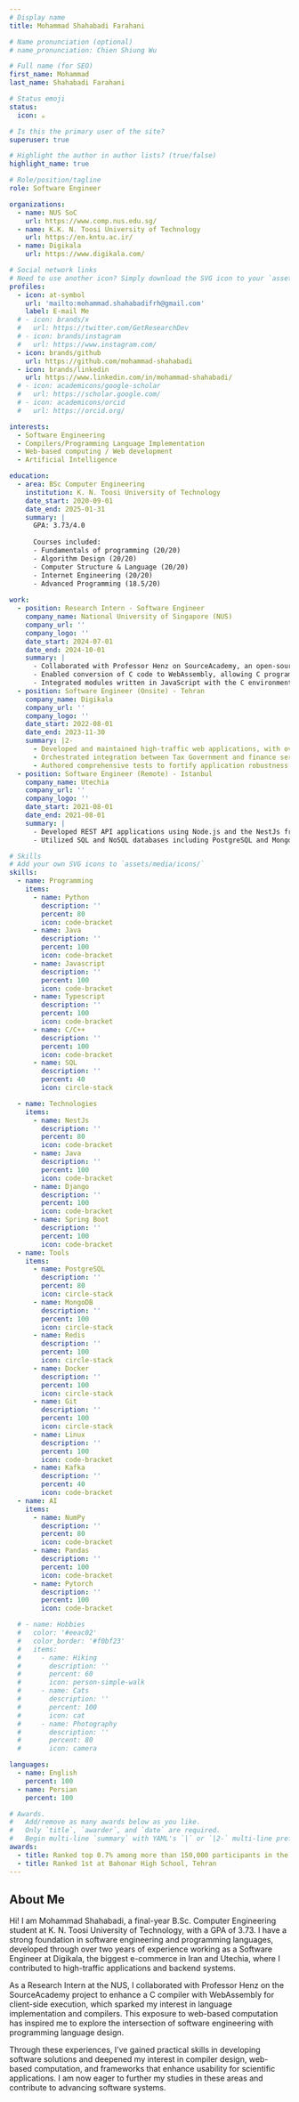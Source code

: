```yaml
---
# Display name
title: Mohammad Shahabadi Farahani

# Name pronunciation (optional)
# name_pronunciation: Chien Shiung Wu

# Full name (for SEO)
first_name: Mohammad
last_name: Shahabadi Farahani

# Status emoji
status:
  icon: ☕️

# Is this the primary user of the site?
superuser: true

# Highlight the author in author lists? (true/false)
highlight_name: true

# Role/position/tagline
role: Software Engineer

organizations:
  - name: NUS SoC
    url: https://www.comp.nus.edu.sg/
  - name: K.K. N. Toosi University of Technology
    url: https://en.kntu.ac.ir/
  - name: Digikala
    url: https://www.digikala.com/

# Social network links
# Need to use another icon? Simply download the SVG icon to your `assets/media/icons/` folder.
profiles:
  - icon: at-symbol
    url: 'mailto:mohammad.shahabadifrh@gmail.com'
    label: E-mail Me
  # - icon: brands/x
  #   url: https://twitter.com/GetResearchDev
  # - icon: brands/instagram
  #   url: https://www.instagram.com/
  - icon: brands/github
    url: https://github.com/mohammad-shahabadi
  - icon: brands/linkedin
    url: https://www.linkedin.com/in/mohammad-shahabadi/
  # - icon: academicons/google-scholar
  #   url: https://scholar.google.com/
  # - icon: academicons/orcid
  #   url: https://orcid.org/

interests:
  - Software Engineering
  - Compilers/Programming Language Implementation
  - Web-based computing / Web development
  - Artificial Intelligence

education:
  - area: BSc Computer Engineering
    institution: K. N. Toosi University of Technology
    date_start: 2020-09-01
    date_end: 2025-01-31
    summary: |
      GPA: 3.73/4.0
      
      Courses included:
      - Fundamentals of programming (20/20)
      - Algorithm Design (20/20)
      - Computer Structure & Language (20/20)
      - Internet Engineering (20/20)
      - Advanced Programming (18.5/20)
      
work:
  - position: Research Intern - Software Engineer
    company_name: National University of Singapore (NUS)
    company_url: ''
    company_logo: ''
    date_start: 2024-07-01
    date_end: 2024-10-01
    summary: |
      - Collaborated with Professor Henz on SourceAcademy, an open-source educational platform, enhancing the C compiler with client-side execution capabilities.
      - Enabled conversion of C code to WebAssembly, allowing C programs to run directly in the browser
      - Integrated modules written in JavaScript with the C environment, facilitating cross-language functionality between C and WebAssembly
  - position: Software Engineer (Onsite) - Tehran
    company_name: Digikala
    company_url: ''
    company_logo: ''
    date_start: 2022-08-01
    date_end: 2023-11-30
    summary: |2-
      - Developed and maintained high-traffic web applications, with over 40 million views per month, for Iran's leading ecommerce platform, utilizing technologies such as PHP, Kafka, and others.
      - Orchestrated integration between Tax Government and finance services to streamline data flow and ensure compliance.
      - Authored comprehensive tests to fortify application robustness and reliability.
  - position: Software Engineer (Remote) - Istanbul
    company_name: Utechia
    company_url: ''
    company_logo: ''
    date_start: 2021-08-01
    date_end: 2021-08-01
    summary: |
      - Developed REST API applications using Node.js and the NestJs framework
      - Utilized SQL and NoSQL databases including PostgreSQL and MongoDB

# Skills
# Add your own SVG icons to `assets/media/icons/`
skills:
  - name: Programming
    items:
      - name: Python
        description: ''
        percent: 80
        icon: code-bracket
      - name: Java
        description: ''
        percent: 100
        icon: code-bracket
      - name: Javascript
        description: ''
        percent: 100
        icon: code-bracket
      - name: Typescript
        description: ''
        percent: 100
        icon: code-bracket
      - name: C/C++
        description: ''
        percent: 100
        icon: code-bracket
      - name: SQL
        description: ''
        percent: 40
        icon: circle-stack

  - name: Technologies
    items:
      - name: NestJs
        description: ''
        percent: 80
        icon: code-bracket
      - name: Java
        description: ''
        percent: 100
        icon: code-bracket
      - name: Django
        description: ''
        percent: 100
        icon: code-bracket
      - name: Spring Boot
        description: ''
        percent: 100
        icon: code-bracket
  - name: Tools
    items:
      - name: PostgreSQL
        description: ''
        percent: 80
        icon: circle-stack
      - name: MongoDB
        description: ''
        percent: 100
        icon: circle-stack
      - name: Redis
        description: ''
        percent: 100
        icon: circle-stack
      - name: Docker
        description: ''
        percent: 100
        icon: circle-stack
      - name: Git
        description: ''
        percent: 100
        icon: circle-stack
      - name: Linux
        description: ''
        percent: 100
        icon: code-bracket
      - name: Kafka
        description: ''
        percent: 40
        icon: code-bracket
  - name: AI
    items:
      - name: NumPy
        description: ''
        percent: 80
        icon: code-bracket
      - name: Pandas
        description: ''
        percent: 100
        icon: code-bracket
      - name: Pytorch
        description: ''
        percent: 100
        icon: code-bracket

  # - name: Hobbies
  #   color: '#eeac02'
  #   color_border: '#f0bf23'
  #   items:
  #     - name: Hiking
  #       description: ''
  #       percent: 60
  #       icon: person-simple-walk
  #     - name: Cats
  #       description: ''
  #       percent: 100
  #       icon: cat
  #     - name: Photography
  #       description: ''
  #       percent: 80
  #       icon: camera

languages:
  - name: English
    percent: 100
  - name: Persian
    percent: 100

# Awards.
#   Add/remove as many awards below as you like.
#   Only `title`, `awarder`, and `date` are required.
#   Begin multi-line `summary` with YAML's `|` or `|2-` multi-line prefix and indent 2 spaces below.
awards:
  - title: Ranked top 0.7% among more than 150,000 participants in the nationwide university entrance exam for B.Sc. degree (Konkoor-ESarasari), September 2020
  - title: Ranked 1st at Bahonar High School, Tehran
---
```


## About Me

Hi! I am Mohammad Shahabadi, a final-year B.Sc. Computer Engineering student at K. N. Toosi University of Technology, with a GPA of 3.73. I have a strong foundation in software engineering and programming languages, developed through over two years of experience working as a Software Engineer at Digikala, the biggest e-commerce in Iran and Utechia, where I contributed to high-traffic applications and backend systems.

As a Research Intern at the NUS, I collaborated with Professor Henz on the SourceAcademy project to enhance a C compiler with WebAssembly for client-side execution, which sparked my interest in language implementation and compilers. This exposure to web-based computation has inspired me to explore the intersection of software engineering with programming language design.

Through these experiences, I’ve gained practical skills in developing software solutions and deepened my interest in compiler design, web-based computation, and frameworks that enhance usability for scientific applications. I am now eager to further my studies in these areas and contribute to advancing software systems.
